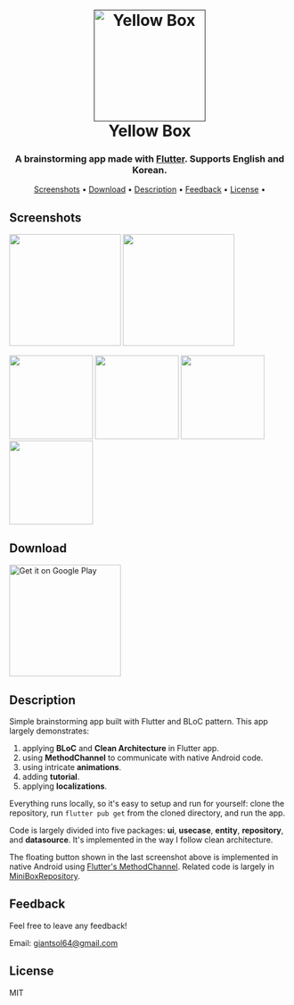 <h1 align="center">
  <br>
  <a href=""><img src="https://user-images.githubusercontent.com/4879766/86593020-75942500-bfcf-11ea-8980-a96d5e6ba472.png" alt="Yellow Box" width="200"></a>
  <br>
  Yellow Box
  <br>
</h1>

<h3 align="center">A brainstorming app made with <a href="https://flutter.dev" target="_blank">Flutter</a>. Supports English and Korean.</h3>

<p align="center">
  <a href="#screenshots">Screenshots</a> •
  <a href="#download">Download</a> •
  <a href="#description">Description</a> •
  <a href="#feedback">Feedback</a> •
  <a href="#license">License</a> •
</p>

## Screenshots

<p float="left">
  <img src="https://user-images.githubusercontent.com/4879766/87250136-02425580-c49e-11ea-8bf1-7eb9e3f4a946.gif" width="200" />
  <img src="https://user-images.githubusercontent.com/4879766/87250145-0b332700-c49e-11ea-83e2-1fbdb916cb29.gif" width="200" />
</p>

<p float="left">
  <img src="https://user-images.githubusercontent.com/4879766/86593214-c4da5580-bfcf-11ea-8b07-0e70cfe20414.png" width="150" />
  <img src="https://user-images.githubusercontent.com/4879766/86593253-d4f23500-bfcf-11ea-91ea-942deac11906.png" width="150" /> 
  <img src="https://user-images.githubusercontent.com/4879766/86593296-ea675f00-bfcf-11ea-8484-ef705abc96ea.png" width="150" />
  <img src="https://user-images.githubusercontent.com/4879766/86593305-edfae600-bfcf-11ea-85d6-88638088fc73.png" width="150" />
</p>

## Download

<a href='https://play.google.com/store/apps/details?id=com.giantsol.yellow_box'>
  <img alt='Get it on Google Play' src='https://play.google.com/intl/en_us/badges/images/generic/en_badge_web_generic.png' width='200'/>
</a>

## Description

Simple brainstorming app built with Flutter and BLoC pattern. This app largely demonstrates:

1. applying **BLoC** and **Clean Architecture** in Flutter app.
2. using **MethodChannel** to communicate with native Android code.
3. using intricate **animations**.
4. adding **tutorial**.
5. applying **localizations**.

Everything runs locally, so it's easy to setup and run for yourself: clone the repository, run ```flutter pub get``` from the cloned directory, and run the app.

Code is largely divided into five packages: **ui**, **usecase**, **entity**, **repository**, and **datasource**. It's implemented in the way I follow clean architecture.

The floating button shown in the last screenshot above is implemented in native Android using [Flutter's MethodChannel](https://flutter.dev/docs/development/platform-integration/platform-channels). Related code is largely in [MiniBoxRepository](https://github.com/giantsol/Yellow-Box/blob/master/lib/repository/MiniBoxRepository.dart).

## Feedback

Feel free to leave any feedback!

Email: giantsol64@gmail.com

## License

MIT
